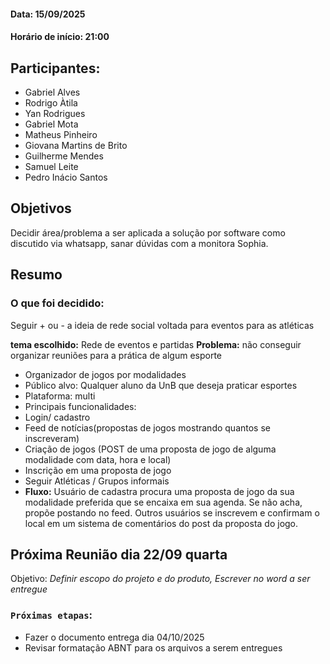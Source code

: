 #### Data: 15/09/2025
#### Horário de início: 21:00

## Participantes:
- Gabriel Alves
- Rodrigo Àtila
- Yan Rodrigues
- Gabriel Mota
- Matheus Pinheiro
- Giovana Martins de Brito
- Guilherme Mendes
- Samuel Leite
- Pedro Inácio Santos

## Objetivos
Decidir área/problema a ser aplicada a solução por software como discutido via whatsapp, sanar dúvidas com a monitora Sophia.

## Resumo

### O que foi decidido:
Seguir + ou - a ideia de rede social voltada para eventos para as atléticas


**tema escolhido:** Rede de eventos e partidas
**Problema:** não conseguir organizar reuniões para a prática de algum esporte

- Organizador de jogos por modalidades
- Público alvo: Qualquer aluno da UnB que deseja praticar esportes
- Plataforma: multi
- Principais funcionalidades:
- Login/ cadastro
- Feed de notícias(propostas de jogos mostrando quantos se inscreveram) 
- Criação de jogos (POST de uma proposta de jogo de alguma modalidade com data, hora e local)
- Inscrição em uma proposta de jogo
- Seguir Atléticas / Grupos informais
- **Fluxo:** Usuário de cadastra procura uma proposta de jogo da sua modalidade preferida que se encaixa em sua agenda. 
Se não acha, propõe postando no feed. Outros usuários se inscrevem e confirmam o local em um sistema de comentários 
do post da proposta do jogo.

## **Próxima Reunião dia 22/09 quarta**
Objetivo: **Definir escopo do projeto e do produto*, *Escrever no word a ser entregue**

### `Próximas etapas`:
- Fazer o documento entrega dia 04/10/2025 
- Revisar formatação ABNT para os arquivos a serem entregues
